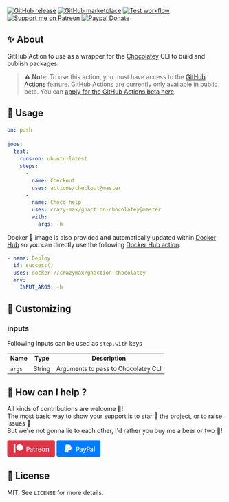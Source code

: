 [![GitHub release](https://img.shields.io/github/release/crazy-max/ghaction-chocolatey.svg?style=flat-square)](https://github.com/crazy-max/ghaction-chocolatey/releases/latest)
[![GitHub marketplace](https://img.shields.io/badge/marketplace-chocolatey-blue?logo=github&style=flat-square)](https://github.com/marketplace/actions/chocolatey)
[![Test workflow](https://github.com/crazy-max/ghaction-chocolatey/workflows/test/badge.svg)](https://github.com/crazy-max/ghaction-chocolatey/actions)
[![Support me on Patreon](https://img.shields.io/badge/donate-patreon-f96854.svg?logo=patreon&style=flat-square)](https://www.patreon.com/crazymax) 
[![Paypal Donate](https://img.shields.io/badge/donate-paypal-00457c.svg?logo=paypal&style=flat-square)](https://www.paypal.me/crazyws)

## ✨ About

GitHub Action to use as a wrapper for the [Chocolatey](https://chocolatey.org/) CLI to build and publish packages.

> **:warning: Note:** To use this action, you must have access to the [GitHub Actions](https://github.com/features/actions) feature. GitHub Actions are currently only available in public beta. You can [apply for the GitHub Actions beta here](https://github.com/features/actions/signup/).

## 🚀 Usage

```yaml
on: push

jobs:
  test:
    runs-on: ubuntu-latest
    steps:
      -
        name: Checkout
        uses: actions/checkout@master
      -
        name: Choco help
        uses: crazy-max/ghaction-chocolatey@master
        with:
          args: -h
```

Docker :whale: image is also provided and automatically updated within [Docker Hub](https://hub.docker.com/r/crazymax/ghaction-chocolatey/tags) so you can directly use the following [Docker Hub action](https://help.github.com/en/articles/workflow-syntax-for-github-actions#example-using-a-docker-hub-action):

```yaml
- name: Deploy
  if: success()
  uses: docker://crazymax/ghaction-chocolatey
  env:
    INPUT_ARGS: -h
```

## 💅 Customizing

### inputs

Following inputs can be used as `step.with` keys

| Name            | Type    | Description                           |
|-----------------|---------|---------------------------------------|
| `args`          | String  | Arguments to pass to Chocolatey CLI   |

## 🤝 How can I help ?

All kinds of contributions are welcome :raised_hands:!<br />
The most basic way to show your support is to star :star2: the project, or to raise issues :speech_balloon:<br />
But we're not gonna lie to each other, I'd rather you buy me a beer or two :beers:!

[![Support me on Patreon](.res/patreon.png)](https://www.patreon.com/crazymax) 
[![Paypal Donate](.res/paypal.png)](https://www.paypal.me/crazyws)

## 📝 License

MIT. See `LICENSE` for more details.
